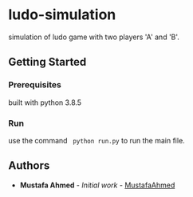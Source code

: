 # ludo-simulation
simulation of ludo game with two players 'A' and 'B'.

## Getting Started

### Prerequisites

built with python 3.8.5

### Run

use the command  ``` python run.py``` to run the main file.

## Authors

* **Mustafa Ahmed** - *Initial work* - [MustafaAhmed](https://github.com/MustafaAhmed20/)

